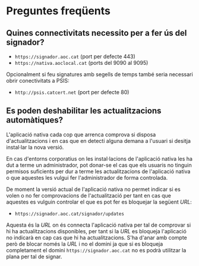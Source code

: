# Preguntes freqüents 

## Quines connectivitats necessito per a fer ús del signador?</h3>

* `https://signador.aoc.cat` (port per defecte 443)
* `https://nativa.aoclocal.cat` (ports del 9090 al 9095)

Opcionalment si feu signatures amb segells de temps també seria necessari obrir conectivitats a PSIS:

* `http://psis.catcert.net` (port per defecte 80)

## Es poden deshabilitar les actualitzacions automàtiques?</h3>

L'aplicació nativa cada cop que arrenca comprova si disposa d'actualitzacions i en cas que en detecti alguna demana a l'usuari si desitja instal·lar la nova versió.

En cas d'entorns corporatius on les instal·lacions de l'aplicació nativa les ha dut a terme un administrador, pot donar-se el cas que els usuaris no tinguin permisos suficients per dur a terme les actualitzacions de l'aplicació nativa o que aquestes les vulgui fer l'administrador de forma controlada.

De moment la versió actual de l'aplicació nativa no permet indicar si es volen o no fer comprovacions de l'actualització per tant en cas que aquestes es vulguin controlar el que es pot fer es bloquejar la següent _URL_:

* `https://signador.aoc.cat/signador/updates`

Aquesta és la _URL_ on és connecta l'aplicació nativa per tal de comprovar si hi ha actualitzacions disponibles, per tant si la _URL_ es bloqueja l'aplicació no indicarà en cap cas que hi ha actualitzacions. S'ha d'anar amb compte però de blocar només la _URL_ i no el domini ja que si es bloqueja completament el domini `https://signador.aoc.cat` no es podrà utilitzar la plana per tal de signar.
